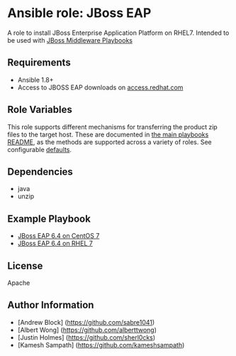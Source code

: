 Ansible role: JBoss EAP
=========

A role to install JBoss Enterprise Application Platform on RHEL7. Intended to be used with [JBoss Middleware Playbooks](https://github.com/rhtconsulting/ansible-middleware-playbooks)

Requirements
------------

- Ansible 1.8+
- Access to JBOSS EAP downloads on [access.redhat.com](https://access.redhat.com)

Role Variables
--------------

This role supports different mechanisms for transferring the product zip files to the target host. These are documented in [the main playbooks README](https://github.com/rhtconsulting/ansible-middleware-playbooks), as the methods are supported across a variety of roles. See configurable [defaults](https://github.com/rhtconsulting/jboss_eap/blob/master/defaults/main.yml).

Dependencies
------------

- java
- unzip

Example Playbook
----------------
- [JBoss EAP 6.4 on CentOS 7](https://github.com/rhtconsulting/ansible-middleware-playbooks/blob/master/eap6.4-centos7.yml)
- [JBoss EAP 6.4 on RHEL 7](https://github.com/rhtconsulting/ansible-middleware-playbooks/blob/master/eap6.4-rhel7.yml)

License
-------

Apache

Author Information
------------------

* [Andrew Block] (https://github.com/sabre1041)
* [Albert Wong] (https://github.com/alberttwong)
* [Justin Holmes] (https://github.com/sherl0cks)
* [Kamesh Sampath] (https://github.com/kameshsampath)
